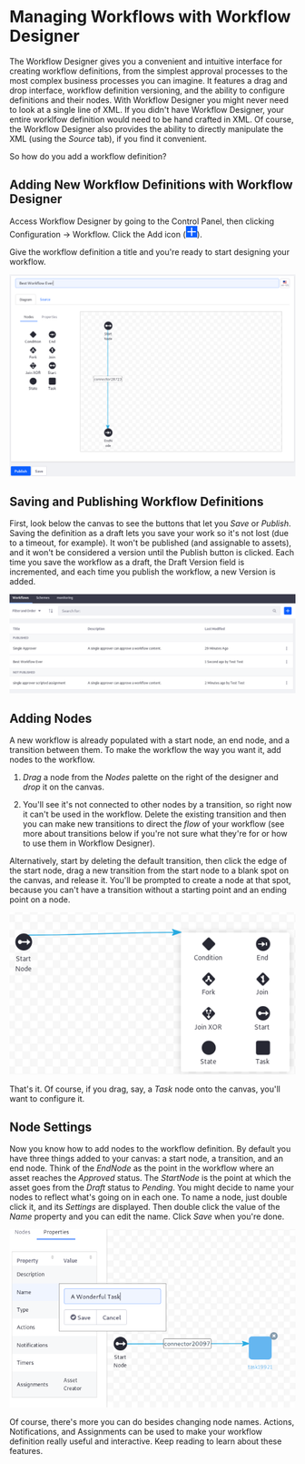 # Managing Workflows with Workflow Designer [](id=managing-workflows-with-workflow-designer)

The Workflow Designer gives you a convenient and intuitive interface for creating
workflow definitions, from the simplest approval processes to the most complex
business processes you can imagine. It features a drag and drop interface,
workflow definition versioning, and the ability to configure definitions and
their nodes. With Workflow Designer you might never need to look at a single line
of XML. If you didn't have Workflow Designer, your entire worklfow definition
would need to be hand crafted in XML. Of course, the Workflow Designer also
provides the ability to directly manipulate the XML (using the *Source* tab),
if you find it convenient.

So how do you add a workflow definition?

## Adding New Workflow Definitions with Workflow Designer [](id=adding-new-workflow-definitions-with-workflow-designer)

Access Workflow Designer by going to the Control Panel, then clicking
Configuration &rarr; Workflow. Click the Add icon
(![Add](../../../images-dxp/icon-add.png)).

Give the workflow definition a title and you're ready to start designing your
workflow.

![Figure 1: The Workflow Designer's graphical interface makes designing workflows intuitive.](../../../images-dxp/workflow-designer-canvas.png)

## Saving and Publishing Workflow Definitions [](id=saving-and-publishing-workflow-definitions)

First, look below the canvas to see the buttons that let you *Save* or
*Publish*. Saving the definition as a draft lets you save your work so it's not
lost (due to a timeout, for example). It won't be published (and assignable to
assets), and it won't be considered a version until the Publish button is
clicked. Each time you save the workflow as a draft, the Draft Version field is
incremented, and each time you publish the workflow, a new Version is added.

![Figure 2: View a list of the current workflows that can be edited in the Workflow Designer.](../../../images-dxp/workflow-designer-definitions.png)

## Adding Nodes [](id=adding-nodes)

A new workflow is already populated with a start node, an end node, and a
transition between them. To make the workflow the way you want it, add nodes to
the workflow. 

1. *Drag* a node from the *Nodes* palette on the right of the designer and
   *drop* it on the canvas.

2. You'll see it's not connected to other nodes by a transition, so right now it
   can't be used in the workflow. Delete the existing transition and then you
   can make new transitions to direct the *flow* of your workflow (see more
   about transitions below if you're not sure what they're for or how to use
   them in Workflow Designer).

Alternatively, start by deleting the default transition, then click the edge of
the start node, drag a new transition from the start node to a blank spot on the
canvas, and release it. You'll be prompted to create a node at that spot,
because you can't have a transition without a starting point and an
ending point on a node.

![Figure 3: You can add a node by creating a transition that ends at a blank spot on your Designer canvas.](../../../images-dxp/workflow-designer-add-node.png)

That's it. Of course, if you drag, say, a *Task* node onto the canvas, you'll
want to configure it.

## Node Settings [](id=node-settings)

Now you know how to add nodes to the workflow definition. By default you have
three things added to your canvas: a start node, a transition, and an end node.
Think of the *EndNode* as the point in the workflow where an asset reaches the
*Approved* status. The *StartNode* is the point at which the asset goes from the
*Draft* status to *Pending*. You might decide to name your nodes to reflect
what's going on in each one. To name a node, just double click it, and its
*Settings* are displayed. Then double click the value of the *Name* property
and you can edit the name. Click *Save* when you're done. 

![Figure 4: You can edit a node's settings.](../../../images-dxp/workflow-designer-node-settings.png)

Of course, there's more you can do besides changing node names. Actions,
Notifications, and Assignments can be used to make your workflow definition
really useful and interactive. Keep reading to learn about these features.

<!-- ## Related Topics [](id=related-topics)

[Workflow Forms](/discover/portal/-/knowledge_base/7-0/workflow-forms)

[Using Workflow](/discover/portal/-/knowledge_base/7-0/enabling-workflow)

[Liferay's Workflow Framework](/develop/tutorials/-/knowledge_base/7-0/liferays-workflow-framework)

[Creating Simple Applications](/discover/portal/-/knowledge_base/7-0/creating-simple-applications) -->
